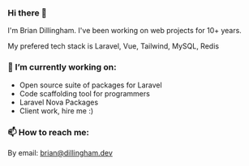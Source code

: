 ### Hi there 👋

I'm Brian Dillingham. I've been working on web projects for 10+ years. 

My prefered tech stack is Laravel, Vue, Tailwind, MySQL, Redis

### 🔭 I’m currently working on:

- Open source suite of packages for Laravel
- Code scaffolding tool for programmers
- Laravel Nova Packages
- Client work, hire me :)

### 📫 How to reach me: 

By email: brian@dillingham.dev
